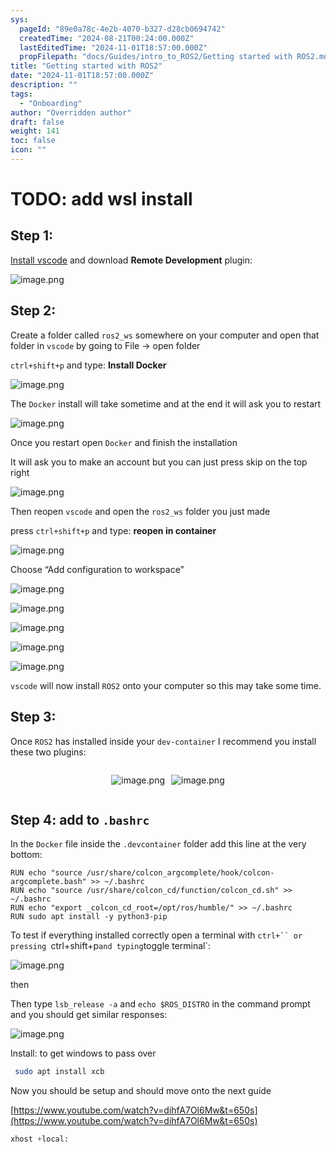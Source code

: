 ```yaml
---
sys:
  pageId: "89e0a78c-4e2b-4070-b327-d28cb0694742"
  createdTime: "2024-08-21T00:24:00.000Z"
  lastEditedTime: "2024-11-01T18:57:00.000Z"
  propFilepath: "docs/Guides/intro_to_ROS2/Getting started with ROS2.md"
title: "Getting started with ROS2"
date: "2024-11-01T18:57:00.000Z"
description: ""
tags:
  - "Onboarding"
author: "Overridden author"
draft: false
weight: 141
toc: false
icon: ""
---
```


# TODO: add wsl install

## Step 1:

[Install vscode](https://code.visualstudio.com/download) and download **Remote Development** plugin:

![image.png](https://prod-files-secure.s3.us-west-2.amazonaws.com/d518164a-d88e-44d1-a4ee-3adb3bd8bce0/efb52993-1881-4a40-b95e-6f020334f022/image.png?X-Amz-Algorithm=AWS4-HMAC-SHA256&X-Amz-Content-Sha256=UNSIGNED-PAYLOAD&X-Amz-Credential=ASIAZI2LB466RKF7J5CK%2F20250315%2Fus-west-2%2Fs3%2Faws4_request&X-Amz-Date=20250315T200744Z&X-Amz-Expires=3600&X-Amz-Security-Token=IQoJb3JpZ2luX2VjEMP%2F%2F%2F%2F%2F%2F%2F%2F%2F%2FwEaCXVzLXdlc3QtMiJHMEUCIQCJoRl2B%2BeY1OyQZSqZcBhP%2FQsWzkJlS21k0fBXYH7uxQIgQzDTuZNA1pneOI24msxyQXuLMgKMf25SDrqgwD4h4BIq%2FwMIHBAAGgw2Mzc0MjMxODM4MDUiDBC6INbcgKS3zcoPzSrcA2e6kbboh3203Eo154YgYRDvqOqOKYbzDZfU4mxoCy8VhS51TROe70Nwc%2BJPrBegXN36wmlxDWfCfq9VpnwgetnMpyFplS9wNngIuW9AYsy1aGM2OcvqnwdrV3N9foqRPTCUFNV71CqI4Kvt1%2FrwS7hyKySm3k2j%2Fv57Tv9s3VpRShR%2BQ7vD%2BUSXXyutvg61yHuI2ayXwQcZCvfyDV1zJuG5rpil4poGr6hKomJvqi%2F7oL20nzgaYvQp3bt8JOFk4XheV0aWjdeoOQRJ1zHgomBcw6uIZflVYPfe%2FKIVqeuX4s4aAf%2BEr0as6Or7U15zVeUN2FA%2FLSXJ98q6kzzOrQSHuW88oJapUwLrJ7wnKpZB7%2Bhlw%2FORWOuMQYPfuFBUJZWKlWUBkU%2F5Stf8rHInZwpt0A2x2mu6DEoRm1a9qnMoOMUIewgVpK2m%2B7%2Bw6D05z8%2FNqtdD1G8mOYFNZREynxSRkremz6EVYIf%2BRlEEdqBIGs53FtznT0wA7TCGRLNSA4D%2FzFZ5PnHIyZkaY4jUITpWEJvt0%2BCMIvmmNMDyItcd0hhfQdOpuymzYlx6QwWDMHR%2BUyWqP3s5l3a%2BZdeaEN7UQlZtmIoWbnz%2BHE6YF%2BNYzhKueJgHrnSA8B2%2BMIiO174GOqUBAP4%2BiQWXh5cqN9juBmTq%2BZG2TRkmUDb09vp7LKjqNQVFmcZVLELzkPfN7%2FL89YX%2Bm8YdEq0Hv0AKP6sSHhzTe0vqEjUNsMXxwD3yrWbkfRyx%2F8G13Z7p8vPN8nPyEz0lA0Xg8wm8bLNlN8oBegBWkhHYInCzjsGX5J1IkJpbZsHIgXxoKu%2F0XMj6ZLDwwp323GBp4Ujgbs9YtP4tor9DMvFksPH3&X-Amz-Signature=cee5d5caaa3b70fd189293bf8e93ed93cb7b0abe975236b406756b3d101dc072&X-Amz-SignedHeaders=host&x-id=GetObject)

## Step 2:

Create a folder called `ros2_ws` somewhere on your computer and open that folder in `vscode` by going to File → open folder 

`ctrl+shift+p` and type: **Install Docker**

![image.png](https://prod-files-secure.s3.us-west-2.amazonaws.com/d518164a-d88e-44d1-a4ee-3adb3bd8bce0/2269dc0e-1cd5-47ff-bceb-c04ad9b2eab0/image.png?X-Amz-Algorithm=AWS4-HMAC-SHA256&X-Amz-Content-Sha256=UNSIGNED-PAYLOAD&X-Amz-Credential=ASIAZI2LB466RKF7J5CK%2F20250315%2Fus-west-2%2Fs3%2Faws4_request&X-Amz-Date=20250315T200744Z&X-Amz-Expires=3600&X-Amz-Security-Token=IQoJb3JpZ2luX2VjEMP%2F%2F%2F%2F%2F%2F%2F%2F%2F%2FwEaCXVzLXdlc3QtMiJHMEUCIQCJoRl2B%2BeY1OyQZSqZcBhP%2FQsWzkJlS21k0fBXYH7uxQIgQzDTuZNA1pneOI24msxyQXuLMgKMf25SDrqgwD4h4BIq%2FwMIHBAAGgw2Mzc0MjMxODM4MDUiDBC6INbcgKS3zcoPzSrcA2e6kbboh3203Eo154YgYRDvqOqOKYbzDZfU4mxoCy8VhS51TROe70Nwc%2BJPrBegXN36wmlxDWfCfq9VpnwgetnMpyFplS9wNngIuW9AYsy1aGM2OcvqnwdrV3N9foqRPTCUFNV71CqI4Kvt1%2FrwS7hyKySm3k2j%2Fv57Tv9s3VpRShR%2BQ7vD%2BUSXXyutvg61yHuI2ayXwQcZCvfyDV1zJuG5rpil4poGr6hKomJvqi%2F7oL20nzgaYvQp3bt8JOFk4XheV0aWjdeoOQRJ1zHgomBcw6uIZflVYPfe%2FKIVqeuX4s4aAf%2BEr0as6Or7U15zVeUN2FA%2FLSXJ98q6kzzOrQSHuW88oJapUwLrJ7wnKpZB7%2Bhlw%2FORWOuMQYPfuFBUJZWKlWUBkU%2F5Stf8rHInZwpt0A2x2mu6DEoRm1a9qnMoOMUIewgVpK2m%2B7%2Bw6D05z8%2FNqtdD1G8mOYFNZREynxSRkremz6EVYIf%2BRlEEdqBIGs53FtznT0wA7TCGRLNSA4D%2FzFZ5PnHIyZkaY4jUITpWEJvt0%2BCMIvmmNMDyItcd0hhfQdOpuymzYlx6QwWDMHR%2BUyWqP3s5l3a%2BZdeaEN7UQlZtmIoWbnz%2BHE6YF%2BNYzhKueJgHrnSA8B2%2BMIiO174GOqUBAP4%2BiQWXh5cqN9juBmTq%2BZG2TRkmUDb09vp7LKjqNQVFmcZVLELzkPfN7%2FL89YX%2Bm8YdEq0Hv0AKP6sSHhzTe0vqEjUNsMXxwD3yrWbkfRyx%2F8G13Z7p8vPN8nPyEz0lA0Xg8wm8bLNlN8oBegBWkhHYInCzjsGX5J1IkJpbZsHIgXxoKu%2F0XMj6ZLDwwp323GBp4Ujgbs9YtP4tor9DMvFksPH3&X-Amz-Signature=694208493f27a09b9dd9483ae10c0da5aeeb81d9bf19e06011beab5f9d944adc&X-Amz-SignedHeaders=host&x-id=GetObject)

The `Docker` install will take sometime and at the end it will ask you to restart

![image.png](https://prod-files-secure.s3.us-west-2.amazonaws.com/d518164a-d88e-44d1-a4ee-3adb3bd8bce0/ed233f78-be33-4b1f-b89c-9c346c0e961e/image.png?X-Amz-Algorithm=AWS4-HMAC-SHA256&X-Amz-Content-Sha256=UNSIGNED-PAYLOAD&X-Amz-Credential=ASIAZI2LB466RKF7J5CK%2F20250315%2Fus-west-2%2Fs3%2Faws4_request&X-Amz-Date=20250315T200744Z&X-Amz-Expires=3600&X-Amz-Security-Token=IQoJb3JpZ2luX2VjEMP%2F%2F%2F%2F%2F%2F%2F%2F%2F%2FwEaCXVzLXdlc3QtMiJHMEUCIQCJoRl2B%2BeY1OyQZSqZcBhP%2FQsWzkJlS21k0fBXYH7uxQIgQzDTuZNA1pneOI24msxyQXuLMgKMf25SDrqgwD4h4BIq%2FwMIHBAAGgw2Mzc0MjMxODM4MDUiDBC6INbcgKS3zcoPzSrcA2e6kbboh3203Eo154YgYRDvqOqOKYbzDZfU4mxoCy8VhS51TROe70Nwc%2BJPrBegXN36wmlxDWfCfq9VpnwgetnMpyFplS9wNngIuW9AYsy1aGM2OcvqnwdrV3N9foqRPTCUFNV71CqI4Kvt1%2FrwS7hyKySm3k2j%2Fv57Tv9s3VpRShR%2BQ7vD%2BUSXXyutvg61yHuI2ayXwQcZCvfyDV1zJuG5rpil4poGr6hKomJvqi%2F7oL20nzgaYvQp3bt8JOFk4XheV0aWjdeoOQRJ1zHgomBcw6uIZflVYPfe%2FKIVqeuX4s4aAf%2BEr0as6Or7U15zVeUN2FA%2FLSXJ98q6kzzOrQSHuW88oJapUwLrJ7wnKpZB7%2Bhlw%2FORWOuMQYPfuFBUJZWKlWUBkU%2F5Stf8rHInZwpt0A2x2mu6DEoRm1a9qnMoOMUIewgVpK2m%2B7%2Bw6D05z8%2FNqtdD1G8mOYFNZREynxSRkremz6EVYIf%2BRlEEdqBIGs53FtznT0wA7TCGRLNSA4D%2FzFZ5PnHIyZkaY4jUITpWEJvt0%2BCMIvmmNMDyItcd0hhfQdOpuymzYlx6QwWDMHR%2BUyWqP3s5l3a%2BZdeaEN7UQlZtmIoWbnz%2BHE6YF%2BNYzhKueJgHrnSA8B2%2BMIiO174GOqUBAP4%2BiQWXh5cqN9juBmTq%2BZG2TRkmUDb09vp7LKjqNQVFmcZVLELzkPfN7%2FL89YX%2Bm8YdEq0Hv0AKP6sSHhzTe0vqEjUNsMXxwD3yrWbkfRyx%2F8G13Z7p8vPN8nPyEz0lA0Xg8wm8bLNlN8oBegBWkhHYInCzjsGX5J1IkJpbZsHIgXxoKu%2F0XMj6ZLDwwp323GBp4Ujgbs9YtP4tor9DMvFksPH3&X-Amz-Signature=f2321014a8600aaee1209774ea132e53079316a11e3ee5aaf738823a489331cd&X-Amz-SignedHeaders=host&x-id=GetObject)

Once you restart open `Docker` and finish the installation

It will ask you to make an account but you can just press skip on the top right

![image.png](https://prod-files-secure.s3.us-west-2.amazonaws.com/d518164a-d88e-44d1-a4ee-3adb3bd8bce0/21010ad9-1659-4fd9-9f59-9932a09b2a3d/image.png?X-Amz-Algorithm=AWS4-HMAC-SHA256&X-Amz-Content-Sha256=UNSIGNED-PAYLOAD&X-Amz-Credential=ASIAZI2LB466RKF7J5CK%2F20250315%2Fus-west-2%2Fs3%2Faws4_request&X-Amz-Date=20250315T200744Z&X-Amz-Expires=3600&X-Amz-Security-Token=IQoJb3JpZ2luX2VjEMP%2F%2F%2F%2F%2F%2F%2F%2F%2F%2FwEaCXVzLXdlc3QtMiJHMEUCIQCJoRl2B%2BeY1OyQZSqZcBhP%2FQsWzkJlS21k0fBXYH7uxQIgQzDTuZNA1pneOI24msxyQXuLMgKMf25SDrqgwD4h4BIq%2FwMIHBAAGgw2Mzc0MjMxODM4MDUiDBC6INbcgKS3zcoPzSrcA2e6kbboh3203Eo154YgYRDvqOqOKYbzDZfU4mxoCy8VhS51TROe70Nwc%2BJPrBegXN36wmlxDWfCfq9VpnwgetnMpyFplS9wNngIuW9AYsy1aGM2OcvqnwdrV3N9foqRPTCUFNV71CqI4Kvt1%2FrwS7hyKySm3k2j%2Fv57Tv9s3VpRShR%2BQ7vD%2BUSXXyutvg61yHuI2ayXwQcZCvfyDV1zJuG5rpil4poGr6hKomJvqi%2F7oL20nzgaYvQp3bt8JOFk4XheV0aWjdeoOQRJ1zHgomBcw6uIZflVYPfe%2FKIVqeuX4s4aAf%2BEr0as6Or7U15zVeUN2FA%2FLSXJ98q6kzzOrQSHuW88oJapUwLrJ7wnKpZB7%2Bhlw%2FORWOuMQYPfuFBUJZWKlWUBkU%2F5Stf8rHInZwpt0A2x2mu6DEoRm1a9qnMoOMUIewgVpK2m%2B7%2Bw6D05z8%2FNqtdD1G8mOYFNZREynxSRkremz6EVYIf%2BRlEEdqBIGs53FtznT0wA7TCGRLNSA4D%2FzFZ5PnHIyZkaY4jUITpWEJvt0%2BCMIvmmNMDyItcd0hhfQdOpuymzYlx6QwWDMHR%2BUyWqP3s5l3a%2BZdeaEN7UQlZtmIoWbnz%2BHE6YF%2BNYzhKueJgHrnSA8B2%2BMIiO174GOqUBAP4%2BiQWXh5cqN9juBmTq%2BZG2TRkmUDb09vp7LKjqNQVFmcZVLELzkPfN7%2FL89YX%2Bm8YdEq0Hv0AKP6sSHhzTe0vqEjUNsMXxwD3yrWbkfRyx%2F8G13Z7p8vPN8nPyEz0lA0Xg8wm8bLNlN8oBegBWkhHYInCzjsGX5J1IkJpbZsHIgXxoKu%2F0XMj6ZLDwwp323GBp4Ujgbs9YtP4tor9DMvFksPH3&X-Amz-Signature=0d056b74ce62d2f0487e6e19f6b3437da98ceb7126ad3ac4534b8c6259466753&X-Amz-SignedHeaders=host&x-id=GetObject)

Then reopen `vscode` and open the `ros2_ws` folder you just made

press `ctrl+shift+p` and type: **reopen in container**

![image.png](https://prod-files-secure.s3.us-west-2.amazonaws.com/d518164a-d88e-44d1-a4ee-3adb3bd8bce0/4e93b8c2-41ad-488c-8095-c74205196118/image.png?X-Amz-Algorithm=AWS4-HMAC-SHA256&X-Amz-Content-Sha256=UNSIGNED-PAYLOAD&X-Amz-Credential=ASIAZI2LB466RKF7J5CK%2F20250315%2Fus-west-2%2Fs3%2Faws4_request&X-Amz-Date=20250315T200744Z&X-Amz-Expires=3600&X-Amz-Security-Token=IQoJb3JpZ2luX2VjEMP%2F%2F%2F%2F%2F%2F%2F%2F%2F%2FwEaCXVzLXdlc3QtMiJHMEUCIQCJoRl2B%2BeY1OyQZSqZcBhP%2FQsWzkJlS21k0fBXYH7uxQIgQzDTuZNA1pneOI24msxyQXuLMgKMf25SDrqgwD4h4BIq%2FwMIHBAAGgw2Mzc0MjMxODM4MDUiDBC6INbcgKS3zcoPzSrcA2e6kbboh3203Eo154YgYRDvqOqOKYbzDZfU4mxoCy8VhS51TROe70Nwc%2BJPrBegXN36wmlxDWfCfq9VpnwgetnMpyFplS9wNngIuW9AYsy1aGM2OcvqnwdrV3N9foqRPTCUFNV71CqI4Kvt1%2FrwS7hyKySm3k2j%2Fv57Tv9s3VpRShR%2BQ7vD%2BUSXXyutvg61yHuI2ayXwQcZCvfyDV1zJuG5rpil4poGr6hKomJvqi%2F7oL20nzgaYvQp3bt8JOFk4XheV0aWjdeoOQRJ1zHgomBcw6uIZflVYPfe%2FKIVqeuX4s4aAf%2BEr0as6Or7U15zVeUN2FA%2FLSXJ98q6kzzOrQSHuW88oJapUwLrJ7wnKpZB7%2Bhlw%2FORWOuMQYPfuFBUJZWKlWUBkU%2F5Stf8rHInZwpt0A2x2mu6DEoRm1a9qnMoOMUIewgVpK2m%2B7%2Bw6D05z8%2FNqtdD1G8mOYFNZREynxSRkremz6EVYIf%2BRlEEdqBIGs53FtznT0wA7TCGRLNSA4D%2FzFZ5PnHIyZkaY4jUITpWEJvt0%2BCMIvmmNMDyItcd0hhfQdOpuymzYlx6QwWDMHR%2BUyWqP3s5l3a%2BZdeaEN7UQlZtmIoWbnz%2BHE6YF%2BNYzhKueJgHrnSA8B2%2BMIiO174GOqUBAP4%2BiQWXh5cqN9juBmTq%2BZG2TRkmUDb09vp7LKjqNQVFmcZVLELzkPfN7%2FL89YX%2Bm8YdEq0Hv0AKP6sSHhzTe0vqEjUNsMXxwD3yrWbkfRyx%2F8G13Z7p8vPN8nPyEz0lA0Xg8wm8bLNlN8oBegBWkhHYInCzjsGX5J1IkJpbZsHIgXxoKu%2F0XMj6ZLDwwp323GBp4Ujgbs9YtP4tor9DMvFksPH3&X-Amz-Signature=a2b3dce900ecbeb596089234abd05da47ff28724b5e199831aebd808ba4e8a6c&X-Amz-SignedHeaders=host&x-id=GetObject)

Choose “Add configuration to workspace”

![image.png](https://prod-files-secure.s3.us-west-2.amazonaws.com/d518164a-d88e-44d1-a4ee-3adb3bd8bce0/9560b282-5060-4989-ba37-97e7b2c22476/image.png?X-Amz-Algorithm=AWS4-HMAC-SHA256&X-Amz-Content-Sha256=UNSIGNED-PAYLOAD&X-Amz-Credential=ASIAZI2LB466RKF7J5CK%2F20250315%2Fus-west-2%2Fs3%2Faws4_request&X-Amz-Date=20250315T200744Z&X-Amz-Expires=3600&X-Amz-Security-Token=IQoJb3JpZ2luX2VjEMP%2F%2F%2F%2F%2F%2F%2F%2F%2F%2FwEaCXVzLXdlc3QtMiJHMEUCIQCJoRl2B%2BeY1OyQZSqZcBhP%2FQsWzkJlS21k0fBXYH7uxQIgQzDTuZNA1pneOI24msxyQXuLMgKMf25SDrqgwD4h4BIq%2FwMIHBAAGgw2Mzc0MjMxODM4MDUiDBC6INbcgKS3zcoPzSrcA2e6kbboh3203Eo154YgYRDvqOqOKYbzDZfU4mxoCy8VhS51TROe70Nwc%2BJPrBegXN36wmlxDWfCfq9VpnwgetnMpyFplS9wNngIuW9AYsy1aGM2OcvqnwdrV3N9foqRPTCUFNV71CqI4Kvt1%2FrwS7hyKySm3k2j%2Fv57Tv9s3VpRShR%2BQ7vD%2BUSXXyutvg61yHuI2ayXwQcZCvfyDV1zJuG5rpil4poGr6hKomJvqi%2F7oL20nzgaYvQp3bt8JOFk4XheV0aWjdeoOQRJ1zHgomBcw6uIZflVYPfe%2FKIVqeuX4s4aAf%2BEr0as6Or7U15zVeUN2FA%2FLSXJ98q6kzzOrQSHuW88oJapUwLrJ7wnKpZB7%2Bhlw%2FORWOuMQYPfuFBUJZWKlWUBkU%2F5Stf8rHInZwpt0A2x2mu6DEoRm1a9qnMoOMUIewgVpK2m%2B7%2Bw6D05z8%2FNqtdD1G8mOYFNZREynxSRkremz6EVYIf%2BRlEEdqBIGs53FtznT0wA7TCGRLNSA4D%2FzFZ5PnHIyZkaY4jUITpWEJvt0%2BCMIvmmNMDyItcd0hhfQdOpuymzYlx6QwWDMHR%2BUyWqP3s5l3a%2BZdeaEN7UQlZtmIoWbnz%2BHE6YF%2BNYzhKueJgHrnSA8B2%2BMIiO174GOqUBAP4%2BiQWXh5cqN9juBmTq%2BZG2TRkmUDb09vp7LKjqNQVFmcZVLELzkPfN7%2FL89YX%2Bm8YdEq0Hv0AKP6sSHhzTe0vqEjUNsMXxwD3yrWbkfRyx%2F8G13Z7p8vPN8nPyEz0lA0Xg8wm8bLNlN8oBegBWkhHYInCzjsGX5J1IkJpbZsHIgXxoKu%2F0XMj6ZLDwwp323GBp4Ujgbs9YtP4tor9DMvFksPH3&X-Amz-Signature=c9b6356b7b914c674e16cff0e2d379d9e4df7b850679e0dda32df92aefc43235&X-Amz-SignedHeaders=host&x-id=GetObject)

![image.png](https://prod-files-secure.s3.us-west-2.amazonaws.com/d518164a-d88e-44d1-a4ee-3adb3bd8bce0/2ee63f81-886b-48e8-a553-dc6e5eac99e4/image.png?X-Amz-Algorithm=AWS4-HMAC-SHA256&X-Amz-Content-Sha256=UNSIGNED-PAYLOAD&X-Amz-Credential=ASIAZI2LB466RKF7J5CK%2F20250315%2Fus-west-2%2Fs3%2Faws4_request&X-Amz-Date=20250315T200744Z&X-Amz-Expires=3600&X-Amz-Security-Token=IQoJb3JpZ2luX2VjEMP%2F%2F%2F%2F%2F%2F%2F%2F%2F%2FwEaCXVzLXdlc3QtMiJHMEUCIQCJoRl2B%2BeY1OyQZSqZcBhP%2FQsWzkJlS21k0fBXYH7uxQIgQzDTuZNA1pneOI24msxyQXuLMgKMf25SDrqgwD4h4BIq%2FwMIHBAAGgw2Mzc0MjMxODM4MDUiDBC6INbcgKS3zcoPzSrcA2e6kbboh3203Eo154YgYRDvqOqOKYbzDZfU4mxoCy8VhS51TROe70Nwc%2BJPrBegXN36wmlxDWfCfq9VpnwgetnMpyFplS9wNngIuW9AYsy1aGM2OcvqnwdrV3N9foqRPTCUFNV71CqI4Kvt1%2FrwS7hyKySm3k2j%2Fv57Tv9s3VpRShR%2BQ7vD%2BUSXXyutvg61yHuI2ayXwQcZCvfyDV1zJuG5rpil4poGr6hKomJvqi%2F7oL20nzgaYvQp3bt8JOFk4XheV0aWjdeoOQRJ1zHgomBcw6uIZflVYPfe%2FKIVqeuX4s4aAf%2BEr0as6Or7U15zVeUN2FA%2FLSXJ98q6kzzOrQSHuW88oJapUwLrJ7wnKpZB7%2Bhlw%2FORWOuMQYPfuFBUJZWKlWUBkU%2F5Stf8rHInZwpt0A2x2mu6DEoRm1a9qnMoOMUIewgVpK2m%2B7%2Bw6D05z8%2FNqtdD1G8mOYFNZREynxSRkremz6EVYIf%2BRlEEdqBIGs53FtznT0wA7TCGRLNSA4D%2FzFZ5PnHIyZkaY4jUITpWEJvt0%2BCMIvmmNMDyItcd0hhfQdOpuymzYlx6QwWDMHR%2BUyWqP3s5l3a%2BZdeaEN7UQlZtmIoWbnz%2BHE6YF%2BNYzhKueJgHrnSA8B2%2BMIiO174GOqUBAP4%2BiQWXh5cqN9juBmTq%2BZG2TRkmUDb09vp7LKjqNQVFmcZVLELzkPfN7%2FL89YX%2Bm8YdEq0Hv0AKP6sSHhzTe0vqEjUNsMXxwD3yrWbkfRyx%2F8G13Z7p8vPN8nPyEz0lA0Xg8wm8bLNlN8oBegBWkhHYInCzjsGX5J1IkJpbZsHIgXxoKu%2F0XMj6ZLDwwp323GBp4Ujgbs9YtP4tor9DMvFksPH3&X-Amz-Signature=7a522f33c5662d03563841be36d53cb19c077e32472936a8f1be9af917e16778&X-Amz-SignedHeaders=host&x-id=GetObject)

![image.png](https://prod-files-secure.s3.us-west-2.amazonaws.com/d518164a-d88e-44d1-a4ee-3adb3bd8bce0/ae1580b2-b048-407e-aed9-b584224a7a04/image.png?X-Amz-Algorithm=AWS4-HMAC-SHA256&X-Amz-Content-Sha256=UNSIGNED-PAYLOAD&X-Amz-Credential=ASIAZI2LB466RKF7J5CK%2F20250315%2Fus-west-2%2Fs3%2Faws4_request&X-Amz-Date=20250315T200744Z&X-Amz-Expires=3600&X-Amz-Security-Token=IQoJb3JpZ2luX2VjEMP%2F%2F%2F%2F%2F%2F%2F%2F%2F%2FwEaCXVzLXdlc3QtMiJHMEUCIQCJoRl2B%2BeY1OyQZSqZcBhP%2FQsWzkJlS21k0fBXYH7uxQIgQzDTuZNA1pneOI24msxyQXuLMgKMf25SDrqgwD4h4BIq%2FwMIHBAAGgw2Mzc0MjMxODM4MDUiDBC6INbcgKS3zcoPzSrcA2e6kbboh3203Eo154YgYRDvqOqOKYbzDZfU4mxoCy8VhS51TROe70Nwc%2BJPrBegXN36wmlxDWfCfq9VpnwgetnMpyFplS9wNngIuW9AYsy1aGM2OcvqnwdrV3N9foqRPTCUFNV71CqI4Kvt1%2FrwS7hyKySm3k2j%2Fv57Tv9s3VpRShR%2BQ7vD%2BUSXXyutvg61yHuI2ayXwQcZCvfyDV1zJuG5rpil4poGr6hKomJvqi%2F7oL20nzgaYvQp3bt8JOFk4XheV0aWjdeoOQRJ1zHgomBcw6uIZflVYPfe%2FKIVqeuX4s4aAf%2BEr0as6Or7U15zVeUN2FA%2FLSXJ98q6kzzOrQSHuW88oJapUwLrJ7wnKpZB7%2Bhlw%2FORWOuMQYPfuFBUJZWKlWUBkU%2F5Stf8rHInZwpt0A2x2mu6DEoRm1a9qnMoOMUIewgVpK2m%2B7%2Bw6D05z8%2FNqtdD1G8mOYFNZREynxSRkremz6EVYIf%2BRlEEdqBIGs53FtznT0wA7TCGRLNSA4D%2FzFZ5PnHIyZkaY4jUITpWEJvt0%2BCMIvmmNMDyItcd0hhfQdOpuymzYlx6QwWDMHR%2BUyWqP3s5l3a%2BZdeaEN7UQlZtmIoWbnz%2BHE6YF%2BNYzhKueJgHrnSA8B2%2BMIiO174GOqUBAP4%2BiQWXh5cqN9juBmTq%2BZG2TRkmUDb09vp7LKjqNQVFmcZVLELzkPfN7%2FL89YX%2Bm8YdEq0Hv0AKP6sSHhzTe0vqEjUNsMXxwD3yrWbkfRyx%2F8G13Z7p8vPN8nPyEz0lA0Xg8wm8bLNlN8oBegBWkhHYInCzjsGX5J1IkJpbZsHIgXxoKu%2F0XMj6ZLDwwp323GBp4Ujgbs9YtP4tor9DMvFksPH3&X-Amz-Signature=48b38091b956cdc1c230a6dfb8d7c4cf77b630df5c82699b919ce976ca6b8e8a&X-Amz-SignedHeaders=host&x-id=GetObject)

![image.png](https://prod-files-secure.s3.us-west-2.amazonaws.com/d518164a-d88e-44d1-a4ee-3adb3bd8bce0/53255b28-f75e-430f-b9e3-c0ac8577e42b/image.png?X-Amz-Algorithm=AWS4-HMAC-SHA256&X-Amz-Content-Sha256=UNSIGNED-PAYLOAD&X-Amz-Credential=ASIAZI2LB466RKF7J5CK%2F20250315%2Fus-west-2%2Fs3%2Faws4_request&X-Amz-Date=20250315T200744Z&X-Amz-Expires=3600&X-Amz-Security-Token=IQoJb3JpZ2luX2VjEMP%2F%2F%2F%2F%2F%2F%2F%2F%2F%2FwEaCXVzLXdlc3QtMiJHMEUCIQCJoRl2B%2BeY1OyQZSqZcBhP%2FQsWzkJlS21k0fBXYH7uxQIgQzDTuZNA1pneOI24msxyQXuLMgKMf25SDrqgwD4h4BIq%2FwMIHBAAGgw2Mzc0MjMxODM4MDUiDBC6INbcgKS3zcoPzSrcA2e6kbboh3203Eo154YgYRDvqOqOKYbzDZfU4mxoCy8VhS51TROe70Nwc%2BJPrBegXN36wmlxDWfCfq9VpnwgetnMpyFplS9wNngIuW9AYsy1aGM2OcvqnwdrV3N9foqRPTCUFNV71CqI4Kvt1%2FrwS7hyKySm3k2j%2Fv57Tv9s3VpRShR%2BQ7vD%2BUSXXyutvg61yHuI2ayXwQcZCvfyDV1zJuG5rpil4poGr6hKomJvqi%2F7oL20nzgaYvQp3bt8JOFk4XheV0aWjdeoOQRJ1zHgomBcw6uIZflVYPfe%2FKIVqeuX4s4aAf%2BEr0as6Or7U15zVeUN2FA%2FLSXJ98q6kzzOrQSHuW88oJapUwLrJ7wnKpZB7%2Bhlw%2FORWOuMQYPfuFBUJZWKlWUBkU%2F5Stf8rHInZwpt0A2x2mu6DEoRm1a9qnMoOMUIewgVpK2m%2B7%2Bw6D05z8%2FNqtdD1G8mOYFNZREynxSRkremz6EVYIf%2BRlEEdqBIGs53FtznT0wA7TCGRLNSA4D%2FzFZ5PnHIyZkaY4jUITpWEJvt0%2BCMIvmmNMDyItcd0hhfQdOpuymzYlx6QwWDMHR%2BUyWqP3s5l3a%2BZdeaEN7UQlZtmIoWbnz%2BHE6YF%2BNYzhKueJgHrnSA8B2%2BMIiO174GOqUBAP4%2BiQWXh5cqN9juBmTq%2BZG2TRkmUDb09vp7LKjqNQVFmcZVLELzkPfN7%2FL89YX%2Bm8YdEq0Hv0AKP6sSHhzTe0vqEjUNsMXxwD3yrWbkfRyx%2F8G13Z7p8vPN8nPyEz0lA0Xg8wm8bLNlN8oBegBWkhHYInCzjsGX5J1IkJpbZsHIgXxoKu%2F0XMj6ZLDwwp323GBp4Ujgbs9YtP4tor9DMvFksPH3&X-Amz-Signature=0fa6dbc9eb6ba9895bfd96888011c6e6893509abf13733dd22f3866dd71c3797&X-Amz-SignedHeaders=host&x-id=GetObject)

![image.png](https://prod-files-secure.s3.us-west-2.amazonaws.com/d518164a-d88e-44d1-a4ee-3adb3bd8bce0/7c562767-5af9-4ffb-97d1-327bcdf4ee00/image.png?X-Amz-Algorithm=AWS4-HMAC-SHA256&X-Amz-Content-Sha256=UNSIGNED-PAYLOAD&X-Amz-Credential=ASIAZI2LB466RKF7J5CK%2F20250315%2Fus-west-2%2Fs3%2Faws4_request&X-Amz-Date=20250315T200744Z&X-Amz-Expires=3600&X-Amz-Security-Token=IQoJb3JpZ2luX2VjEMP%2F%2F%2F%2F%2F%2F%2F%2F%2F%2FwEaCXVzLXdlc3QtMiJHMEUCIQCJoRl2B%2BeY1OyQZSqZcBhP%2FQsWzkJlS21k0fBXYH7uxQIgQzDTuZNA1pneOI24msxyQXuLMgKMf25SDrqgwD4h4BIq%2FwMIHBAAGgw2Mzc0MjMxODM4MDUiDBC6INbcgKS3zcoPzSrcA2e6kbboh3203Eo154YgYRDvqOqOKYbzDZfU4mxoCy8VhS51TROe70Nwc%2BJPrBegXN36wmlxDWfCfq9VpnwgetnMpyFplS9wNngIuW9AYsy1aGM2OcvqnwdrV3N9foqRPTCUFNV71CqI4Kvt1%2FrwS7hyKySm3k2j%2Fv57Tv9s3VpRShR%2BQ7vD%2BUSXXyutvg61yHuI2ayXwQcZCvfyDV1zJuG5rpil4poGr6hKomJvqi%2F7oL20nzgaYvQp3bt8JOFk4XheV0aWjdeoOQRJ1zHgomBcw6uIZflVYPfe%2FKIVqeuX4s4aAf%2BEr0as6Or7U15zVeUN2FA%2FLSXJ98q6kzzOrQSHuW88oJapUwLrJ7wnKpZB7%2Bhlw%2FORWOuMQYPfuFBUJZWKlWUBkU%2F5Stf8rHInZwpt0A2x2mu6DEoRm1a9qnMoOMUIewgVpK2m%2B7%2Bw6D05z8%2FNqtdD1G8mOYFNZREynxSRkremz6EVYIf%2BRlEEdqBIGs53FtznT0wA7TCGRLNSA4D%2FzFZ5PnHIyZkaY4jUITpWEJvt0%2BCMIvmmNMDyItcd0hhfQdOpuymzYlx6QwWDMHR%2BUyWqP3s5l3a%2BZdeaEN7UQlZtmIoWbnz%2BHE6YF%2BNYzhKueJgHrnSA8B2%2BMIiO174GOqUBAP4%2BiQWXh5cqN9juBmTq%2BZG2TRkmUDb09vp7LKjqNQVFmcZVLELzkPfN7%2FL89YX%2Bm8YdEq0Hv0AKP6sSHhzTe0vqEjUNsMXxwD3yrWbkfRyx%2F8G13Z7p8vPN8nPyEz0lA0Xg8wm8bLNlN8oBegBWkhHYInCzjsGX5J1IkJpbZsHIgXxoKu%2F0XMj6ZLDwwp323GBp4Ujgbs9YtP4tor9DMvFksPH3&X-Amz-Signature=d2db1d7b2125c5b68133e50ad65754e9016934e54367f06527ecc093ebc1a82d&X-Amz-SignedHeaders=host&x-id=GetObject)

`vscode` will now install `ROS2` onto your computer so this may take some time.

## Step 3:

Once `ROS2` has installed inside your `dev-container` I recommend you install these two plugins:

<div style="display: flex;flex-direction: row; column-gap:10px; max-width: 630px;justify-content: center;">
<div>

![image.png](https://prod-files-secure.s3.us-west-2.amazonaws.com/d518164a-d88e-44d1-a4ee-3adb3bd8bce0/3fc3d550-5a54-4ba1-ba6b-faa01cdb7369/image.png?X-Amz-Algorithm=AWS4-HMAC-SHA256&X-Amz-Content-Sha256=UNSIGNED-PAYLOAD&X-Amz-Credential=ASIAZI2LB466S26GULFS%2F20250315%2Fus-west-2%2Fs3%2Faws4_request&X-Amz-Date=20250315T200745Z&X-Amz-Expires=3600&X-Amz-Security-Token=IQoJb3JpZ2luX2VjEMT%2F%2F%2F%2F%2F%2F%2F%2F%2F%2FwEaCXVzLXdlc3QtMiJGMEQCICpTkx5haxyVc5%2BZ%2FQ4LiR6UB8fvf8Dw2CToXEjPWoKQAiA0ZULq8RrZK5ZZc6dCcHy6ppAHP8aophCKkJYoQIpMKSr%2FAwgdEAAaDDYzNzQyMzE4MzgwNSIMylE5AQTb9I2bK1VAKtwD8ACp8MSvE%2BZqnZF2hE0D1ULK8t5%2B9MnUA6rGM9W47vhV4HyXMxXGHb5w9glxZC%2FE0Zijn6A1%2BMGP0z35Gr1XMS3LhacWQ0oFyVJ1eeBcKtmq3fLfAbxzxDUJEaFUtHs7zDMQa%2BXiJ5crkzXf4UR%2FdVjGKJMJwWCzdoJm0QmkIOOnKW9lGNwHUGYnGi%2FlGDTIfEcNSXhXYQu05YSWSAkdmG4jftwO%2FdnEurD8x64IgZYT8ojxJ29kMo8QyuSv4i6Eq3roltXmMiY32BVWolh8Cx9aQpK1zhB5cWHCgvOK78LKYtjf5BMIt%2Fu0686%2Bi3KrA1K8p%2FvrZG1l96vuwRbfUrZuQSdNHqMVbkPxl8uN6prfNtc%2BkmI7QWuwKMPgsrmJ%2BKbRHu0ddq7gVSuu7yJC4XRQlgb%2BYWAGmNLEkv4BtxNv69PwRzJacnNPz6RXFKCo3df%2FyFlLIC1yb03uA2LwZpzXV3Zf0BrHQiHs8LBBcUv0raZPjD0WWdsQT3dEqobCc9XCCdApqUjk7CQ%2FvHR%2Fwk6rrqwDQ06F1TIgzzXtvEywa00EbxuTai1HBSnE4eJRrHjO9A4N%2BoG8LUIooBm1VB2qhHEGcofs0D03TgP3Dp%2FIUybh9Jc%2BsGnPdnswvKfXvgY6pgFWmLwWkVqLn102sxvTvivodAaubgLmJ%2FpBKCGJuAObgxpH8jTJx5To%2Bg9tY7Fbp9jjBShif4v2gjy2%2FV%2BVdg%2B8VvwhFoxoKE%2Bgm7JeX56pb8ospuZJJIxvKhwcseYvqqPsusXH9KrgtVPbWJ77IUAqhjB2mKN9U2laNpl%2F0eYJd8eT5gJvHVzZ%2BtDcnTEQ7l%2Fjx3WlBN0rjyM%2FSlyO%2F9NSD5fEgpG2&X-Amz-Signature=31ff1990c3925047b290df9d719cb29c2a942a9bf5382e8cc4687bfe525b1673&X-Amz-SignedHeaders=host&x-id=GetObject)

</div>
<div>

![image.png](https://prod-files-secure.s3.us-west-2.amazonaws.com/d518164a-d88e-44d1-a4ee-3adb3bd8bce0/d994cc66-13c2-4093-a5a3-f84cf4601a82/image.png?X-Amz-Algorithm=AWS4-HMAC-SHA256&X-Amz-Content-Sha256=UNSIGNED-PAYLOAD&X-Amz-Credential=ASIAZI2LB466SP2R3A3H%2F20250315%2Fus-west-2%2Fs3%2Faws4_request&X-Amz-Date=20250315T200745Z&X-Amz-Expires=3600&X-Amz-Security-Token=IQoJb3JpZ2luX2VjEMP%2F%2F%2F%2F%2F%2F%2F%2F%2F%2FwEaCXVzLXdlc3QtMiJIMEYCIQD3t9x2xP9YiKzSgkB3YKhwiE2J97Xc9tT4jYkSBCYTegIhAIF8eFc8CqstZgdNG%2F2sIqOFucsB57C7R%2Bj0IpPpNsiMKv8DCBwQABoMNjM3NDIzMTgzODA1IgxkdJTtFT%2FTFkLFnCoq3AMPW21dBf%2B4xZmcc2MkzS8XBN71C8NQi%2FjhePBwnUOK53TMBSaucs3PN58ym1RkV64N6n6C%2BfSlITw21KIGFZmh6paUXOtdgFjcOV13BnK4GkvUfbpbwdBcIOQM33vYHVZV%2Fb0pZpufLur1x7a4TtemVseM48Wc98DGebkHQyxsN4dm6juf2SYTuTNztd9T5c0CjDNmx8ffgSGclAr1VXVJdWxLDYmt%2BXpucYyqsXNgKBNwMgxgISj%2Fj4ErxBMFm65YwMtXf%2F5har85YaZoLR0PEKFLg%2BmiM5FvVwTLbBzN%2Fp8zL8yT%2Bfvytk7vBc7%2Fnl9IZZeVFQZD052DtjgT7BkT9NmVaIb5eiXZ2YrX9rzsl8cfQxIbs6SSk1lRIUkxJPFpk5xTNAC%2BCR%2FndH6Ce3tBqvsiMsJ5URMYDZF5uDWwcaRjsFzQ2dHfSUQfXGyR7yPjgXW63YvswX7DhnE%2FM4yLxpyyWJMWlyVNyKVVnmJ2v%2BYG4PEUoD2KkrBXNEr6UT0zGrW30NJGtC0%2BRaJ6JG%2FnmpsTDgjTYcO768DjVmFCg3XtSqrauBf4K6hBxN4%2BdexjqWQPnjsGFLaL4Chor669KQ7CviGW9Qgua2iAevQXw%2BcOIjc%2FFeXGtvF1%2BzDTjde%2BBjqkAQcmbCr3Xb5MlIEiznBob0meo8WZY2SknkTmFgJN8kCDboXbr8OuvwepadrE4nJQC9ohIHbUStvnwjQ4zwyAYgw33OT0hTBcj8Rq0ZGO%2Fwu0PbG98KP2Ebs8%2Bo0TlDIzz5BU187kDhUG%2BT9gSQ2dFukuZ%2F%2BK1B2fKCeB1kvU%2BY9GniE9nAo6JyuFTZrzkZGL1zxdwbFFC%2BorzhEigw5%2F4hvTT3E7&X-Amz-Signature=cb229f7586ab7d70b690a8bd67b814b8746a293dd9b42204b6b6bb5b06a9b449&X-Amz-SignedHeaders=host&x-id=GetObject)

</div>
</div>

## Step 4: add to `.bashrc`

In the `Docker` file inside the `.devcontainer` folder add this line at the very bottom: 

```docker
RUN echo "source /usr/share/colcon_argcomplete/hook/colcon-argcomplete.bash" >> ~/.bashrc
RUN echo "source /usr/share/colcon_cd/function/colcon_cd.sh" >> ~/.bashrc
RUN echo "export _colcon_cd_root=/opt/ros/humble/" >> ~/.bashrc
RUN sudo apt install -y python3-pip 
```

To test if everything installed correctly open a terminal with `ctrl+`` or pressing `ctrl+shift+p` and typing `toggle terminal`:

![image.png](https://prod-files-secure.s3.us-west-2.amazonaws.com/d518164a-d88e-44d1-a4ee-3adb3bd8bce0/6a4943d8-b04e-4c02-9a58-775f3384d1a5/image.png?X-Amz-Algorithm=AWS4-HMAC-SHA256&X-Amz-Content-Sha256=UNSIGNED-PAYLOAD&X-Amz-Credential=ASIAZI2LB466RKF7J5CK%2F20250315%2Fus-west-2%2Fs3%2Faws4_request&X-Amz-Date=20250315T200744Z&X-Amz-Expires=3600&X-Amz-Security-Token=IQoJb3JpZ2luX2VjEMP%2F%2F%2F%2F%2F%2F%2F%2F%2F%2FwEaCXVzLXdlc3QtMiJHMEUCIQCJoRl2B%2BeY1OyQZSqZcBhP%2FQsWzkJlS21k0fBXYH7uxQIgQzDTuZNA1pneOI24msxyQXuLMgKMf25SDrqgwD4h4BIq%2FwMIHBAAGgw2Mzc0MjMxODM4MDUiDBC6INbcgKS3zcoPzSrcA2e6kbboh3203Eo154YgYRDvqOqOKYbzDZfU4mxoCy8VhS51TROe70Nwc%2BJPrBegXN36wmlxDWfCfq9VpnwgetnMpyFplS9wNngIuW9AYsy1aGM2OcvqnwdrV3N9foqRPTCUFNV71CqI4Kvt1%2FrwS7hyKySm3k2j%2Fv57Tv9s3VpRShR%2BQ7vD%2BUSXXyutvg61yHuI2ayXwQcZCvfyDV1zJuG5rpil4poGr6hKomJvqi%2F7oL20nzgaYvQp3bt8JOFk4XheV0aWjdeoOQRJ1zHgomBcw6uIZflVYPfe%2FKIVqeuX4s4aAf%2BEr0as6Or7U15zVeUN2FA%2FLSXJ98q6kzzOrQSHuW88oJapUwLrJ7wnKpZB7%2Bhlw%2FORWOuMQYPfuFBUJZWKlWUBkU%2F5Stf8rHInZwpt0A2x2mu6DEoRm1a9qnMoOMUIewgVpK2m%2B7%2Bw6D05z8%2FNqtdD1G8mOYFNZREynxSRkremz6EVYIf%2BRlEEdqBIGs53FtznT0wA7TCGRLNSA4D%2FzFZ5PnHIyZkaY4jUITpWEJvt0%2BCMIvmmNMDyItcd0hhfQdOpuymzYlx6QwWDMHR%2BUyWqP3s5l3a%2BZdeaEN7UQlZtmIoWbnz%2BHE6YF%2BNYzhKueJgHrnSA8B2%2BMIiO174GOqUBAP4%2BiQWXh5cqN9juBmTq%2BZG2TRkmUDb09vp7LKjqNQVFmcZVLELzkPfN7%2FL89YX%2Bm8YdEq0Hv0AKP6sSHhzTe0vqEjUNsMXxwD3yrWbkfRyx%2F8G13Z7p8vPN8nPyEz0lA0Xg8wm8bLNlN8oBegBWkhHYInCzjsGX5J1IkJpbZsHIgXxoKu%2F0XMj6ZLDwwp323GBp4Ujgbs9YtP4tor9DMvFksPH3&X-Amz-Signature=15a6a77edd105fb07525b8d37e5b4d1f9085d10cdd300f03b0fd5e63b04eae7b&X-Amz-SignedHeaders=host&x-id=GetObject)

then 

Then type `lsb_release -a` and `echo $ROS_DISTRO` in the command prompt and you should get similar responses:

![image.png](https://prod-files-secure.s3.us-west-2.amazonaws.com/d518164a-d88e-44d1-a4ee-3adb3bd8bce0/3e635dec-a805-4e85-8b9e-d000e5b71a4e/image.png?X-Amz-Algorithm=AWS4-HMAC-SHA256&X-Amz-Content-Sha256=UNSIGNED-PAYLOAD&X-Amz-Credential=ASIAZI2LB466RKF7J5CK%2F20250315%2Fus-west-2%2Fs3%2Faws4_request&X-Amz-Date=20250315T200744Z&X-Amz-Expires=3600&X-Amz-Security-Token=IQoJb3JpZ2luX2VjEMP%2F%2F%2F%2F%2F%2F%2F%2F%2F%2FwEaCXVzLXdlc3QtMiJHMEUCIQCJoRl2B%2BeY1OyQZSqZcBhP%2FQsWzkJlS21k0fBXYH7uxQIgQzDTuZNA1pneOI24msxyQXuLMgKMf25SDrqgwD4h4BIq%2FwMIHBAAGgw2Mzc0MjMxODM4MDUiDBC6INbcgKS3zcoPzSrcA2e6kbboh3203Eo154YgYRDvqOqOKYbzDZfU4mxoCy8VhS51TROe70Nwc%2BJPrBegXN36wmlxDWfCfq9VpnwgetnMpyFplS9wNngIuW9AYsy1aGM2OcvqnwdrV3N9foqRPTCUFNV71CqI4Kvt1%2FrwS7hyKySm3k2j%2Fv57Tv9s3VpRShR%2BQ7vD%2BUSXXyutvg61yHuI2ayXwQcZCvfyDV1zJuG5rpil4poGr6hKomJvqi%2F7oL20nzgaYvQp3bt8JOFk4XheV0aWjdeoOQRJ1zHgomBcw6uIZflVYPfe%2FKIVqeuX4s4aAf%2BEr0as6Or7U15zVeUN2FA%2FLSXJ98q6kzzOrQSHuW88oJapUwLrJ7wnKpZB7%2Bhlw%2FORWOuMQYPfuFBUJZWKlWUBkU%2F5Stf8rHInZwpt0A2x2mu6DEoRm1a9qnMoOMUIewgVpK2m%2B7%2Bw6D05z8%2FNqtdD1G8mOYFNZREynxSRkremz6EVYIf%2BRlEEdqBIGs53FtznT0wA7TCGRLNSA4D%2FzFZ5PnHIyZkaY4jUITpWEJvt0%2BCMIvmmNMDyItcd0hhfQdOpuymzYlx6QwWDMHR%2BUyWqP3s5l3a%2BZdeaEN7UQlZtmIoWbnz%2BHE6YF%2BNYzhKueJgHrnSA8B2%2BMIiO174GOqUBAP4%2BiQWXh5cqN9juBmTq%2BZG2TRkmUDb09vp7LKjqNQVFmcZVLELzkPfN7%2FL89YX%2Bm8YdEq0Hv0AKP6sSHhzTe0vqEjUNsMXxwD3yrWbkfRyx%2F8G13Z7p8vPN8nPyEz0lA0Xg8wm8bLNlN8oBegBWkhHYInCzjsGX5J1IkJpbZsHIgXxoKu%2F0XMj6ZLDwwp323GBp4Ujgbs9YtP4tor9DMvFksPH3&X-Amz-Signature=666f0855b74ef2367c9df56f3201ccbbba7fc7ed9424b56c31d9b8cd952952f9&X-Amz-SignedHeaders=host&x-id=GetObject)

Install:  to get windows to pass over

```bash
 sudo apt install xcb
```

Now you should be setup and should move onto the next guide 

[https://www.youtube.com/watch?v=dihfA7Ol6Mw&t=650s](https://www.youtube.com/watch?v=dihfA7Ol6Mw&t=650s)

```python
xhost +local:
```
